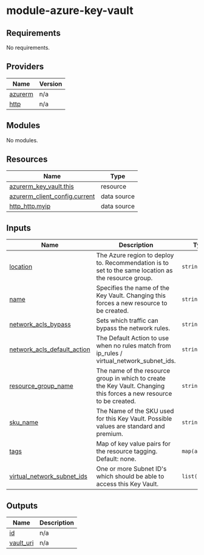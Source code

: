 # module-azure-key-vault

<!-- BEGINNING OF PRE-COMMIT-TERRAFORM DOCS HOOK -->
## Requirements

No requirements.

## Providers

| Name | Version |
|------|---------|
| <a name="provider_azurerm"></a> [azurerm](#provider\_azurerm) | n/a |
| <a name="provider_http"></a> [http](#provider\_http) | n/a |

## Modules

No modules.

## Resources

| Name | Type |
|------|------|
| [azurerm_key_vault.this](https://registry.terraform.io/providers/hashicorp/azurerm/latest/docs/resources/key_vault) | resource |
| [azurerm_client_config.current](https://registry.terraform.io/providers/hashicorp/azurerm/latest/docs/data-sources/client_config) | data source |
| [http_http.myip](https://registry.terraform.io/providers/hashicorp/http/latest/docs/data-sources/http) | data source |

## Inputs

| Name | Description | Type | Default | Required |
|------|-------------|------|---------|:--------:|
| <a name="input_location"></a> [location](#input\_location) | The Azure region to deploy to. Recommendation is to set to the same location as the resource group. | `string` | `""` | no |
| <a name="input_name"></a> [name](#input\_name) | Specifies the name of the Key Vault. Changing this forces a new resource to be created. | `string` | n/a | yes |
| <a name="input_network_acls_bypass"></a> [network\_acls\_bypass](#input\_network\_acls\_bypass) | Sets which traffic can bypass the network rules. | `string` | `"AzureServices"` | no |
| <a name="input_network_acls_default_action"></a> [network\_acls\_default\_action](#input\_network\_acls\_default\_action) | The Default Action to use when no rules match from ip\_rules / virtual\_network\_subnet\_ids. | `string` | `"Deny"` | no |
| <a name="input_resource_group_name"></a> [resource\_group\_name](#input\_resource\_group\_name) | The name of the resource group in which to create the Key Vault. Changing this forces a new resource to be created. | `string` | n/a | yes |
| <a name="input_sku_name"></a> [sku\_name](#input\_sku\_name) | The Name of the SKU used for this Key Vault. Possible values are standard and premium. | `string` | `"standard"` | no |
| <a name="input_tags"></a> [tags](#input\_tags) | Map of key value pairs for the resource tagging. Default: none. | `map(any)` | `{}` | no |
| <a name="input_virtual_network_subnet_ids"></a> [virtual\_network\_subnet\_ids](#input\_virtual\_network\_subnet\_ids) | One or more Subnet ID's which should be able to access this Key Vault. | `list(string)` | `[]` | no |

## Outputs

| Name | Description |
|------|-------------|
| <a name="output_id"></a> [id](#output\_id) | n/a |
| <a name="output_vault_uri"></a> [vault\_uri](#output\_vault\_uri) | n/a |
<!-- END OF PRE-COMMIT-TERRAFORM DOCS HOOK -->
